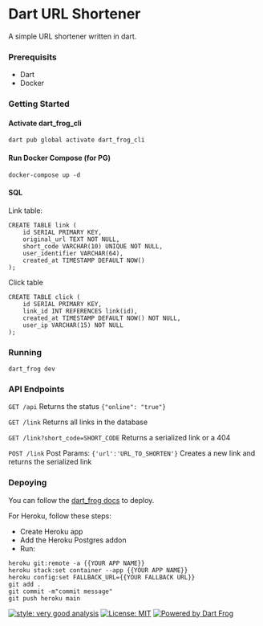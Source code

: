 # Dart URL Shortener

A simple URL shortener written in dart.

### Prerequisits
* Dart
* Docker

### Getting Started

#### Activate dart_frog_cli
```
dart pub global activate dart_frog_cli
```

#### Run Docker Compose (for PG)
```
docker-compose up -d
```

#### SQL

Link table:
```
CREATE TABLE link (
    id SERIAL PRIMARY KEY,
    original_url TEXT NOT NULL,
    short_code VARCHAR(10) UNIQUE NOT NULL,
    user_identifier VARCHAR(64),
    created_at TIMESTAMP DEFAULT NOW()
);
```

Click table
```
CREATE TABLE click (
    id SERIAL PRIMARY KEY,
    link_id INT REFERENCES link(id),
    created_at TIMESTAMP DEFAULT NOW() NOT NULL,
    user_ip VARCHAR(15) NOT NULL
);
```

### Running
```
dart_frog dev
```

### API Endpoints

`GET /api`
Returns the status `{"online": "true"}`

`GET /link`
Returns all links in the database

`GET /link?short_code=SHORT_CODE`
Returns a serialized link or a 404

`POST /link` 
Post Params: `{'url':'URL_TO_SHORTEN'}`
Creates a new link and returns the serialized link



### Depoying
You can follow the [dart_frog docs](https://dartfrog.vgv.dev/docs/category/deploy) to deploy. 

For Heroku, follow these steps:
* Create Heroku app
* Add the Heroku Postgres addon
* Run:
```
heroku git:remote -a {{YOUR APP NAME}}
heroku stack:set container --app {{YOUR APP NAME}}
heroku config:set FALLBACK_URL={{YOUR FALLBACK URL}}
git add .
git commit -m"commit message"
git push heroku main
```

[![style: very good analysis][very_good_analysis_badge]][very_good_analysis_link]
[![License: MIT][license_badge]][license_link]
[![Powered by Dart Frog](https://img.shields.io/endpoint?url=https://tinyurl.com/dartfrog-badge)](https://dartfrog.vgv.dev)


[license_badge]: https://img.shields.io/badge/license-MIT-blue.svg
[license_link]: https://opensource.org/licenses/MIT
[very_good_analysis_badge]: https://img.shields.io/badge/style-very_good_analysis-B22C89.svg
[very_good_analysis_link]: https://pub.dev/packages/very_good_analysis